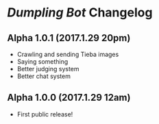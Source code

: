 # *Dumpling Bot* Changelog

## Alpha 1.0.1 (2017.1.29 20pm)
* Crawling and sending Tieba images
* Saying something
* Better judging system
* Better chat system

## Alpha 1.0.0 (2017.1.29 12am)
* First public release!
